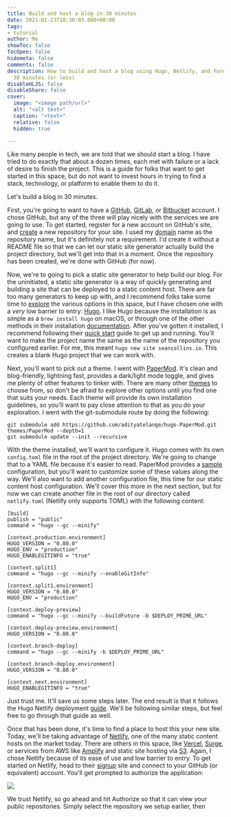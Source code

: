 ```yaml
---
title: Build and host a blog in 30 minutes
date: 2021-01-23T18:30:03.000+00:00
tags:
- tutorial
author: Me
showToc: false
TocOpen: false
hidemeta: false
comments: false
description: How to build and host a blog using Hugo, Netlify, and Forestry in about
  30 minutes (or less)
disableHLJS: false
disableShare: false
cover:
  image: "<image path/url>"
  alt: "<alt text>"
  caption: "<text>"
  relative: false
  hidden: true

---
```

Like many people in tech, we are told that we should start a blog. I have tried to do exactly that about a dozen times, each met with failure or a lack of desire to finish the project. This is a guide for folks that want to get started in this space, but do not want to invest hours in trying to find a stack, technology, or platform to enable them to do it.

Let's build a blog in 30 minutes.

First, you're going to want to have a [GitHub](https://github.com/), [GitLab](https://about.gitlab.com/), or [Bitbucket](https://bitbucket.org/) account. I chose GitHub, but any of the three will play nicely with the services we are going to use. To get started, register for a new account on GitHub's site, and [create](https://github.com/new) a new repository for your site. I used my [domain](https://github.com/thehouseplant/seancollins.io) name as the repository name, but it's definitely not a requirement. I'd create it without a README file so that we can let our static site generator actually build the project directory, but we'll get into that in a moment. Once the repository has been created, we're done with GitHub (for now).

Now, we're to going to pick a static site generator to help build our blog. For the uninitiated, a static site generator is a way of quickly generating and building a site that can be deployed to a static content host. There are far too many generators to keep up with, and I recommend folks take some time to [explore](https://jamstack.org/generators/) the various options in this space, but I have chosen one with a _very_ low barrier to entry: [Hugo](https://gohugo.io/). I like Hugo because the installation is as simple as a `brew install hugo` on macOS, or through one of the other methods in their installation [documentation](https://gohugo.io/getting-started/installing). After you've gotten it installed, I recommend following their [quick start](https://gohugo.io/getting-started/quick-start/) guide to get up and running. You'll want to make the project name the same as the name of the repository you configured earlier. For me, this meant `hugo new site seancollins.io`. This creates a blank Hugo project that we can work with.

Next, you'll want to pick out a theme. I went with [PaperMod](https://themes.gohugo.io/hugo-papermod/). It's clean and blog-friendly, lightning fast, provides a dark/light mode toggle, and gives me plenty of other features to tinker with. There are many other [themes](https://themes.gohugo.io/) to choose from, so don't be afraid to explore other options until you find one that suits your needs. Each theme will provide its own installation guidelines, so you'll want to pay close attention to that as you do your exploration. I went with the git-submodule route by doing the following:

    git submodule add https://github.com/adityatelange/hugo-PaperMod.git themes/PaperMod --depth=1
    git submodule update --init --recursive

With the theme installed, we'll want to configure it. Hugo comes with its own `config.toml` file in the root of the project directory. We're going to change that to a YAML file because it's easier to read. PaperMod provides a [sample](https://adityatelange.github.io/hugo-PaperMod/posts/papermod/papermod-installation/#sample-configyml) configuration, but you'll want to customize some of these values along the way. We'll also want to add another configuration file, this time for our static content host configuration. We'll cover this more in the next section, but for now we can create another file in the root of our directory called `netlify.toml` (Netlify only supports TOML) with the following content: 

    [build]
    publish = "public"
    command = "hugo --gc --minify"
    
    [context.production.environment]
    HUGO_VERSION = "0.80.0"
    HUGO_ENV = "production"
    HUGO_ENABLEGITINFO = "true"
    
    [context.split1]
    command = "hugo --gc --minify --enableGitInfo"
    
    [context.split1.environment]
    HUGO_VERSION = "0.80.0"
    HUGO_ENV = "production"
    
    [context.deploy-preview]
    command = "hugo --gc --minify --buildFuture -b $DEPLOY_PRIME_URL"
    
    [context.deploy-preview.environment]
    HUGO_VERSION = "0.80.0"
    
    [context.branch-deploy]
    command = "hugo --gc --minify -b $DEPLOY_PRIME_URL"
    
    [context.branch-deploy.environment]
    HUGO_VERSION = "0.80.0"
    
    [context.next.environment]
    HUGO_ENABLEGITINFO = "true"

Just trust me. It'll save us some steps later. The end result is that it follows the Hugo Netlify deployment [guide](https://gohugo.io/hosting-and-deployment/hosting-on-netlify/). We'll be following similar steps, but feel free to go through that guide as well. 

Once that has been done, it's time to find a place to host this your new site. Today, we'll be taking advantage of [Netlify](https://www.netlify.com/), one of the many static content hosts on the market today. There are others in this space, like [Vercel](https://vercel.com/), [Surge](https://surge.sh/), or services from AWS like [Amplify](https://aws.amazon.com/amplify/hosting/) and static site hosting via [S3](https://docs.aws.amazon.com/AmazonS3/latest/dev/WebsiteHosting.html). Again, I chose Netlify because of its ease of use and low barrier to entry. To get started on Netlify, head to their [signup](https://app.netlify.com/signup) site and connect to your GitHub (or equivalent) account. You'll get prompted to authorize the application:

![](/img/01_netlify_auth.png#center)

We trust Netlify, so go ahead and hit Authorize so that it can view your public repositories. Simply select the repository we setup earlier, then
